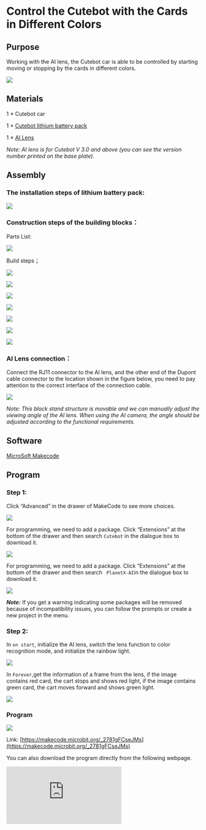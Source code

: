 # Control the Cutebot with the Cards in Different Colors

## Purpose
Working with the AI lens, the Cutebot car is able to be controlled by starting moving or stopping by the cards in different colors.


![](./images/cutebot-case-24-01.png)

## Materials

1 × Cutebot car

1 × [Cutebot lithium battery pack](https://www.elecfreaks.com/cutebot-lithium-battery-pack.html)

1 × [AI Lens](https://www.elecfreaks.com/elecfreaks-smart-ai-lens-kit.html)

*Note: AI lens is for Cutebot V 3.0 and above (you can see the version number printed on the base plate).*

## Assembly
### The installation steps of lithium battery pack:

![](./images/cutebot-step-01.png)

### Construction steps of the building blocks：

Parts List:

![](./images/cutebot-step-02.png)

Build steps；

![](./images/cutebot-step-03.png)

![](./images/cutebot-step-04.png)

![](./images/cutebot-step-05.png)

![](./images/cutebot-step-06.png)

![](./images/cutebot-step-07.png)

![](./images/cutebot-step-08.png)

![](./images/cutebot-step-09.png)



### AI Lens connection：
Connect the RJ11 connector to the AI lens, and the other end of the Dupont cable connector to the location shown in the figure below, you need to pay attention to the correct interface of the connection cable.

![](./images/cutebot-step-10.png)

*Note: This block stand structure is movable and we can manually adjust the viewing angle of the AI lens. When using the AI camera, the angle should be adjusted according to the functional requirements.*

## Software
[MicroSoft Makecode](https://makecode.microbit.org/#)

## Program

### Step 1:
Click “Advanced” in the drawer of MakeCode to see more choices.

![](./images/cutebot-case-24-01.png)

For programming, we need to add a package. Click “Extensions” at the bottom of the drawer and then search `Cutebot` in the dialogue box to download it.

![](./images/cutebot-case-24-02.png)


For programming, we need to add a package. Click “Extensions” at the bottom of the drawer and then search ` PlanetX-AI`in the dialogue box to download it.

![](./images/cutebot-case-24-03.png)

***Note:*** If you get a warning indicating some packages will be removed because of incompatibility issues, you can follow the prompts or create a new project in the menu.

### Step 2:

In `on start`, initialize the AI lens, switch the lens function to color recognition mode, and initialize the rainbow light.

![](./images/cutebot-case-24-04.png)

In `Forever`,get the information of a frame from the lens, if the image contains red card, the cart stops and shows red light, if the image contains green card, the cart moves forward and shows green light.

![](./images/cutebot-case-24-05.png)

### Program

![](./images/cutebot-case-24-06.png)

Link: [https://makecode.microbit.org/_2781gFCseJMs](https://makecode.microbit.org/_2781gFCseJMs)

You can also download the program directly from the following webpage.

<div
    style={{
        position: 'relative',
        paddingBottom: '60%',
        overflow: 'hidden',
    }}
>
    <iframe
        src="https://makecode.microbit.org/_2781gFCseJMs"
        frameborder="0"
        sandbox="allow-popups allow-forms allow-scripts allow-same-origin"
        style={{
            position: 'absolute',
            width: '100%',
            height: '100%',
        }}
    />
</div>


## Result

When the AI lens detects a red card, the cart stops and shows a red light, and when the AI lens detects a green card, the cart continues moving forward and shows a green light.

![](./images/cutebot-case-24.gif)


## Exploration

Is it possible to set more functions for Cutebot smart car and switch functions by recognizing color cards?

## FAQ
---
## Relevant reading
---
